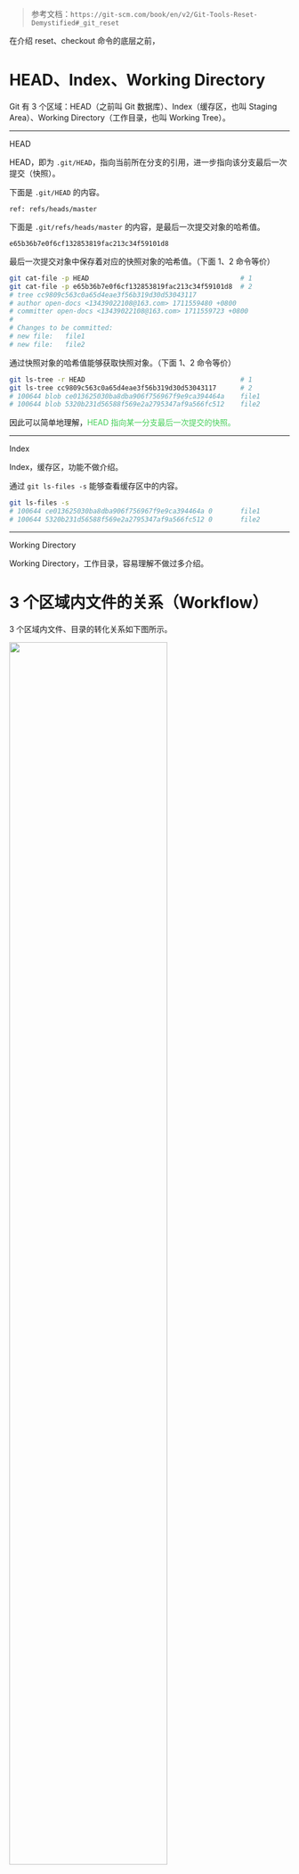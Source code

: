 
>参考文档：`https://git-scm.com/book/en/v2/Git-Tools-Reset-Demystified#_git_reset`

在介绍 reset、checkout 命令的底层之前，

# HEAD、Index、Working Directory

Git 有 3 个区域：HEAD（之前叫 Git 数据库）、Index（缓存区，也叫 Staging Area）、Working Directory（工作目录，也叫 Working Tree）。

---
HEAD

HEAD，即为 `.git/HEAD`，指向当前所在分支的引用，进一步指向该分支最后一次提交（快照）。

下面是 `.git/HEAD` 的内容。 
```text
ref: refs/heads/master
```
下面是 `.git/refs/heads/master` 的内容，是最后一次提交对象的哈希值。
```test
e65b36b7e0f6cf132853819fac213c34f59101d8
```
最后一次提交对象中保存着对应的快照对象的哈希值。（下面 1、2 命令等价）
```bash
git cat-file -p HEAD                                      # 1
git cat-file -p e65b36b7e0f6cf132853819fac213c34f59101d8  # 2
# tree cc9809c563c0a65d4eae3f56b319d30d53043117
# author open-docs <13439022108@163.com> 1711559480 +0800
# committer open-docs <13439022108@163.com> 1711559723 +0800
# 
# Changes to be committed:
# new file:   file1
# new file:   file2
```
通过快照对象的哈希值能够获取快照对象。（下面 1、2 命令等价）
```bash
git ls-tree -r HEAD                                       # 1
git ls-tree cc9809c563c0a65d4eae3f56b319d30d53043117      # 2
# 100644 blob ce013625030ba8dba906f756967f9e9ca394464a    file1
# 100644 blob 5320b231d56588f569e2a2795347af9a566fc512    file2
```

因此可以简单地理解，<font color=44cf57>HEAD 指向某一分支最后一次提交的快照。</font>

---
Index

Index，缓存区，功能不做介绍。

通过 `git ls-files -s` 能够查看缓存区中的内容。
```bash
git ls-files -s
# 100644 ce013625030ba8dba906f756967f9e9ca394464a 0       file1
# 100644 5320b231d56588f569e2a2795347af9a566fc512 0       file2
```

---
Working Directory

Working Directory，工作目录，容易理解不做过多介绍。


# 3 个区域内文件的关系（Workflow）

3 个区域内文件、目录的转化关系如下图所示。

<img src="D:\NoteWithVersionControl\doc-git\7、八股与使用 -- Git tools\PIC\Pasted image 20240328021017.png" width=75%/>

下面通过一个案例来理解。

）初始有一个没有Git控制的目录，初始化为 Git 仓库，其中包含一个文件 file.txt（版本记为 v1，用蓝色表示）。

HEAD 指向分支 master 的引用（即 HEAD 中的内容为 ref: refs/heads/master）

因为该分支没有提交，所以该引用没有指向任何提交对象。（即 refs/heads/master 中的内容为空）

<img src="D:\NoteWithVersionControl\doc-git\7、八股与使用 -- Git tools\PIC\Pasted image 20240328021327.png" width=50%/>

）依次执行 git add、git commit，执行第一次提交。

<center><img src="D:\NoteWithVersionControl\doc-git\7、八股与使用 -- Git tools\PIC\Pasted image 20240328021802.png" width=50%/><img src="D:\NoteWithVersionControl\doc-git\7、八股与使用 -- Git tools\PIC\Pasted image 20240328021950.png" width=48.7%/></center>

此时 `refs/heads/master` 中提交对象指向的快照对象的hash值为 eb43bf8。

）修改 file.txt（版本记为 v2，用红色表示），再依次执行 git add、git commit。
<figure> <img src="D:\NoteWithVersionControl\doc-git\7、八股与使用 -- Git tools\PIC\Pasted image 20240328022536.png" width=32%/> <img src="D:\NoteWithVersionControl\doc-git\7、八股与使用 -- Git tools\PIC\Pasted image 20240328022702.png" width=32%/> <img src="D:\NoteWithVersionControl\doc-git\7、八股与使用 -- Git tools\PIC\Pasted image 20240328022731.png" width=32%/> </figure>
此时 `refs/heads/master` 中提交对象指向的快照对象的hash值为 9e5e6a4（发生了变化）。

）再次修改 file.txt（版本记为 v3，用黄色表示），再依次执行 git add、git commit。

<img src="D:\NoteWithVersionControl\doc-git\7、八股与使用 -- Git tools\PIC\Pasted image 20240328022923.png" width=60%/>

此时 `refs/heads/master` 中提交对象指向的快照对象的hash值为 38eb946（再次发生了变化）。

需要注意的是，HEAD 中的内容一直是 ref: refs/heads/master，变换的是 refs/heads/master 中的内容（即提交对象的哈希值）。


# reset

下面介绍 reset 命令的流程，分为 3 步：
- 移动 HEAD（更准确地说是修改分支引用的指向，仍然处于 master 分支）（--soft 选项，完成这一步停止）
- 反向更新 Index（--mixed 选项，完成这一步停止，也是默认项）
- 反向更新 Working Directory（--hard 选项，完成所有 3 步）

需要注意的是，--hard 是非常危险的选项，因为前 2 步可以简单地反向操作恢复。如果 Working Directory 中的内容没有在 Git 数据库中保存，--hard 选项会让 Working Directory 中原有的内容丢失。

---
修改分支引用的指向，快照对象发生变化。

执行 `git reset 9e5e6a4`，refs/heads/master 的内容不再是指向哈希值38eb946快照对象的提交对象哈希值，而变为指向 哈希值9e5e6a4快照对象的提交对象哈希值。  

<img src="D:\NoteWithVersionControl\doc-git\7、八股与使用 -- Git tools\PIC\Pasted image 20240328023840.png" width=60%/>

---

反向更新 Index

<img src="D:\NoteWithVersionControl\doc-git\7、八股与使用 -- Git tools\PIC\Pasted image 20240328024354.png" width=60%/>

---
反向更新 Working Directory。 

<img src="D:\NoteWithVersionControl\doc-git\7、八股与使用 -- Git tools\PIC\Pasted image 20240328024800.png" width=60%/>


# reset 传递路径参数

当向 git reset 传递路径（文件）时，reset 会跳过第 1 步，然后将第 2、3 步的作用范围限制在给定的文件内。

---
）下面来解释 `git reset HEAD <file>` 为什么能撤销添加文件到缓存区。

`git reset HEAD <file>` 等价于 `git reset --mixed HEAD <file>`、`git reset <file>`，结果如下。

<img src="D:\NoteWithVersionControl\doc-git\7、八股与使用 -- Git tools\PIC\Pasted image 20240328025503.png" width=60%/>

---
）git reset 也有只更新 Index 的作用。

执行 `git reset eb43bf file.txt`

<img src="D:\NoteWithVersionControl\doc-git\7、八股与使用 -- Git tools\PIC\Pasted image 20240328025955.png" width=60%/>

---
）git reset 也有压缩提交历史的作用。

假设有如下的提交历史，如果 9e5e6a4 只是中间提交，可以删除的话，可以利用 git reset 完成压缩的效果。
<img src="D:\NoteWithVersionControl\doc-git\7、八股与使用 -- Git tools\PIC\Pasted image 20240328030203.png" width=60%/>

执行 `git reset --soft HEAD~2`，3 个区域、master 指向变化如下。
<img src="D:\NoteWithVersionControl\doc-git\7、八股与使用 -- Git tools\PIC\Pasted image 20240328030342.png" width=60%/>
执行提交。
<img src="D:\NoteWithVersionControl\doc-git\7、八股与使用 -- Git tools\PIC\Pasted image 20240328030537.png" width=60%/>

# checkout 与 reset 的区别

checkout 与 reset 在传递路径（文件）时没有区别，主要区别在于没有传递路径（文件）。下面介绍在没有传递路径（文件）时，checkout 与 reset 的区别。

没有传递路径（文件）时，`git checkout [branch]` 功能有点类似 `git reset --hard [branch]`，主要有 2 个方面的区别。

）

First, unlike `reset --hard`, `checkout` is working-directory safe; it will check to make sure it’s not blowing away files that have changes to them. Actually, it’s a bit smarter than that — it tries to do a trivial merge in the working directory, so all of the files you _haven’t_ changed will be updated. `reset --hard`, on the other hand, will simply replace everything across the board without checking.


）checkout 更新 HEAD，而 reset 不更新 HEAD

通过一个例子进行说明，现有2个分支（master、develop），目前在 develop 分支。

`git reset master`：不更改 HEAD 内容（即目前所在分支仍然为 develop），仅更改 `refs/heads/develop` 的内容为  `refs/heads/master` 的内容。

`git checkout master`：更改 HEAD 内容从 `ref: refs/heads/develop` 为 `ref: refs/heads/master`（所在分支发生变化），不更改 `refs/heads/develop`、 `refs/heads/master` 的内容。

<img src="D:\NoteWithVersionControl\doc-git\7、八股与使用 -- Git tools\PIC\Pasted image 20240328031015.png" width=60%/>

